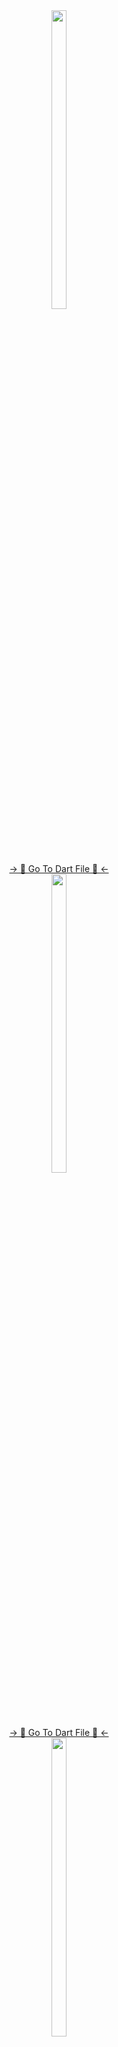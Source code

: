 <div align="center">
<img src = "https://github.com/mrsajidshaikh/first_apk/assets/149478269/2e5ee395-58fb-45aa-b972-4008ce3cc298" width = 22% height = 35%>
<div align="center">
<a href="https://github.com/mrsajidshaikh/first_apk/blob/master/lib/List%20of%20Fruits.dart">-> 📂 Go To Dart File 📂 <-</a>
</div>

<div align="center">
<img src = "https://github.com/mrsajidshaikh/first_apk/assets/149478269/8fdf04d9-3246-45d1-95f0-b2bc73729932" width = 22% height = 35%>
<div align="center">
<a href="https://github.com/mrsajidshaikh/first_apk/blob/master/lib/Red%20%26%20White%20.dart">-> 📂 Go To Dart File 📂 <-</a>
</div>

<div align="center">
<img src = "https://github.com/mrsajidshaikh/first_apk/assets/149478269/c8130692-ce08-4057-8bb0-009e366eb3c3" width = 22% height = 35%>
<div align="center">
<a href="https://github.com/mrsajidshaikh/first_apk/blob/master/lib/flutter%20richtext.dart">-> 📂 Go To Dart File 📂 <-</a>
</div>

<div align="center">
<img src = "https://github.com/mrsajidshaikh/first_apk/assets/149478269/08d7207b-664c-4282-acbc-e180d8f5f2fb" width = 22% height = 35%>
<div align="center">
<a href="https://github.com/mrsajidshaikh/first_apk/blob/master/lib/richtext%20textspan.dart">-> 📂 Go To Dart File 📂 <-</a>
</div>

<div align="center">
<img src = "https://github.com/mrsajidshaikh/first_apk/assets/149478269/d26be8f6-8800-4eaf-89ec-3794ebe6f06e" width = 22% height = 35%>
<div align="center">
<a href="https://github.com/mrsajidshaikh/first_apk/blob/master/lib/Hello%20Dart%20Flutter.dart">-> 📂 Go To Dart File 📂 <-</a>
</div>
